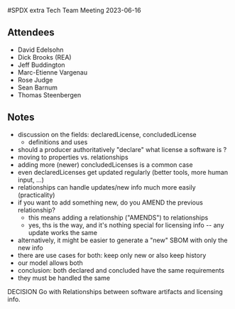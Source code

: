 #SPDX extra Tech Team Meeting 2023-06-16

## Attendees
* David Edelsohn
* Dick Brooks (REA)
* Jeff Buddington
* Marc-Etienne Vargenau
* Rose Judge
* Sean Barnum
* Thomas Steenbergen

## Notes

- discussion on the fields: declaredLicense, concludedLicense
  - definitions and uses
- should a producer authoritatively "declare" what license a software is ?
- moving to properties vs. relationships
- adding more (newer) concludedLicenses is a common case
- even declaredLicenses get updated regularly (better tools, more human input, ...)
- relationships can handle updates/new info much more easily (practicality)
- if you want to add something new, do you AMEND the previous relationship?
  - this means adding a relationship ("AMENDS") to relationships
  - yes, ths is the way, and it's nothing special for licensing info -- any update works the same
- alternatively, it might be easier to generate a "new" SBOM with only the new info
- there are use cases for both: keep only new or also keep history
- our model allows both
- conclusion: both declared and concluded have the same requirements
- they must be handled the same

DECISION
Go with Relationships between software artifacts and licensing info.
